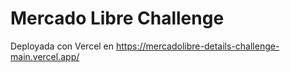 # Mercado Libre Challenge

Deployada con Vercel en https://mercadolibre-details-challenge-main.vercel.app/



